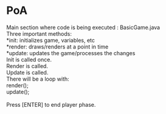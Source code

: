 # PoA
Main section where code is being executed : BasicGame.java </br>
  Three important methods: </br>
    *init: initializes game, variables, etc </br>
    *render: draws/renders at a point in time</br>
    *update: updates the game/processes the changes</br>
  Init is called once.</br>
  Render is called.</br>
  Update is called.</br>
  There will be a loop with:</br>
  render();</br>
  update();</br>
  </br>
Press [ENTER] to end player phase.</br>
